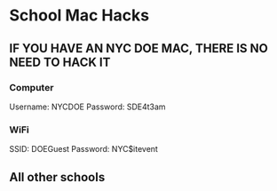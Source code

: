 # School Mac Hacks
## IF YOU HAVE AN NYC DOE MAC, THERE IS NO NEED TO HACK IT
### Computer
Username: NYCDOE
Password: SDE4t3am

### WiFi
SSID: DOEGuest
Password: NYC$itevent

## All other schools
